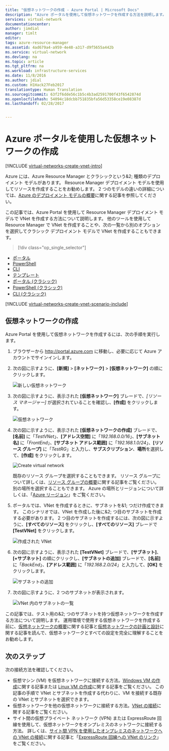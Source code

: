 ```yaml
---
title: "仮想ネットワークの作成 - Azure Portal | Microsoft Docs"
description: "Azure ポータルを使用して仮想ネットワークを作成する方法を説明します。"
services: virtual-network
documentationcenter: 
author: jimdial
manager: timlt
editor: 
tags: azure-resource-manager
ms.assetid: 4ad679a4-a959-4e48-a317-d9f5655a442b
ms.service: virtual-network
ms.devlang: na
ms.topic: article
ms.tgt_pltfrm: na
ms.workload: infrastructure-services
ms.date: 11/8/2016
ms.author: jdial
ms.custom: H1Hack27Feb2017
translationtype: Human Translation
ms.sourcegitcommit: 63f2f6dde56c1b5c4b3ad2591700f43f6542874d
ms.openlocfilehash: 54094c18dcbb751835bfa56d53358ce19e08387d
ms.lasthandoff: 02/28/2017


---
```

# <a name="create-a-virtual-network-using-the-azure-portal"></a>Azure ポータルを使用した仮想ネットワークの作成

[!INCLUDE [virtual-networks-create-vnet-intro](../../includes/virtual-networks-create-vnet-intro-include.md)]

Azure には、Azure Resource Manager とクラシックという&2; 種類のデプロイメント モデルがあります。 Resource Manager デプロイメント モデルを使用してリソースを作成することをお勧めします。 2 つのモデルの違いの詳細については、[Azure のデプロイメント モデルの概要](../azure-resource-manager/resource-manager-deployment-model.md)に関する記事を参照してください。
 
この記事では、Azure Portal を使用して Resource Manager デプロイメント モデルで VNet を作成する方法について説明します。 他のツールを使用して Resource Manager で VNet を作成することや、次の一覧から別のオプションを選択してクラシック デプロイメント モデルで VNet を作成することもできます。

> [!div class="op_single_selector"]
- [ポータル](virtual-networks-create-vnet-arm-pportal.md)
- [PowerShell](virtual-networks-create-vnet-arm-ps.md)
- [CLI](virtual-networks-create-vnet-arm-cli.md)
- [テンプレート](virtual-networks-create-vnet-arm-template-click.md)
- [ポータル (クラシック)](virtual-networks-create-vnet-classic-pportal.md)
- [PowerShell (クラシック)](virtual-networks-create-vnet-classic-netcfg-ps.md)
- [CLI (クラシック)](virtual-networks-create-vnet-classic-cli.md)


[!INCLUDE [virtual-networks-create-vnet-scenario-include](../../includes/virtual-networks-create-vnet-scenario-include.md)]

## <a name="create-a-virtual-network"></a>仮想ネットワークの作成

Azure Portal を使用して仮想ネットワークを作成するには、次の手順を実行します。

1. ブラウザーから http://portal.azure.com に移動し、必要に応じて Azure アカウントでサインインします。
2. 次の図に示すように、**[新規]** > **[ネットワーク]** > **[仮想ネットワーク]** の順にクリックします。

    ![新しい仮想ネットワーク](./media/virtual-network-create-vnet-arm-pportal/1.png)

3. 次の図に示すように、表示された **[仮想ネットワーク]** ブレードで、*[リソース マネージャー]* が選択されていることを確認し、**[作成]** をクリックします。

    ![仮想ネットワーク](./media/virtual-network-create-vnet-arm-pportal/2.png)
    
4. 次の図に示すように、表示された **[仮想ネットワークの作成]** ブレードで、**[名前]** に「*TestVNet*」、**[アドレス空間]** に「*192.168.0.0/16*」、**[サブネット名]** に「*FrontEnd*」、**[サブネット アドレス範囲]** に「*192.168.1.0/24*」、**[リソース グループ]** に「*TestRG*」と入力し、**サブスクリプション**、**場所**を選択して、**[作成]** をクリックします。

    ![Create virtual network](./media/virtual-network-create-vnet-arm-pportal/3.png)

    既存のリソース グループを選択することもできます。 リソース グループについて詳しくは、[リソース グループの概要](../azure-resource-manager/resource-group-overview.md#resource-groups)に関する記事をご覧ください。 別の場所を選択することもできます。 Azure の場所とリージョンについて詳しくは、「[Azure リージョン](https://azure.microsoft.com/regions)」をご覧ください。

5. ポータルでは、VNet を作成するときに、サブネットを&1; つだけ作成できます。 このシナリオでは、VNet を作成した後に&2; つ目のサブネットを作成する必要があります。 2 つ目のサブネットを作成するには、次の図に示すように、**[すべてのリソース]** をクリックし、**[すべてのリソース]** ブレードで **[TestVNet]** をクリックします。

    ![作成された VNet](./media/virtual-network-create-vnet-arm-pportal/4.png)

6. 次の図に示すように、表示された **[TestVNet]** ブレードで、**[サブネット]**、**[+サブネット]** の順にクリックし、**[サブネットの追加]** ブレードで、**[名前]** に「*BackEnd*」、**[アドレス範囲]** に「*192.168.2.0/24*」と入力して、**[OK]** をクリックします。

    ![サブネットの追加](./media/virtual-network-create-vnet-arm-pportal/5.png)

7. 次の図に示すように、2 つのサブネットが表示されます。
    
    ![VNet 内のサブネットの一覧](./media/virtual-network-create-vnet-arm-pportal/6.png)

この記事では、テスト用の&2; つのサブネットを持つ仮想ネットワークを作成する方法について説明します。 運用環境で使用する仮想ネットワークを作成する前に、[仮想ネットワークの概要](virtual-networks-overview.md)に関する記事と[仮想ネットワークの計画と設計](virtual-network-vnet-plan-design-arm.md)に関する記事を読んで、仮想ネットワークとすべての設定を完全に理解することをお勧めします。 

## <a name="next-steps"></a>次のステップ

次の接続方法を確認してください。

- 仮想マシン (VM) を仮想ネットワークに接続する方法。[Windows VM の作成](../virtual-machines/virtual-machines-windows-hero-tutorial.md)に関する記事または [Linux VM の作成](../virtual-machines/virtual-machines-linux-quick-create-portal.md)に関する記事をご覧ください。 この記事の手順で VNet とサブネットを作成する代わりに、VM を接続する既存の VNet とサブネットを選択できます。
- 仮想ネットワークを他の仮想ネットワークに接続する方法。[VNet の接続](../vpn-gateway/vpn-gateway-howto-vnet-vnet-resource-manager-portal.md)に関する記事をご覧ください。
- サイト間の仮想プライベート ネットワーク (VPN) または ExpressRoute 回線を使用して、仮想ネットワークをオンプレミスのネットワークに接続する方法。 詳しくは、[サイト間 VPN を使用したオンプレミスのネットワークへの VNet の接続](../vpn-gateway/vpn-gateway-howto-multi-site-to-site-resource-manager-portal.md)に関する記事と「[ExpressRoute 回線への VNet のリンク](../expressroute/expressroute-howto-linkvnet-portal-resource-manager.md)」をご覧ください。
